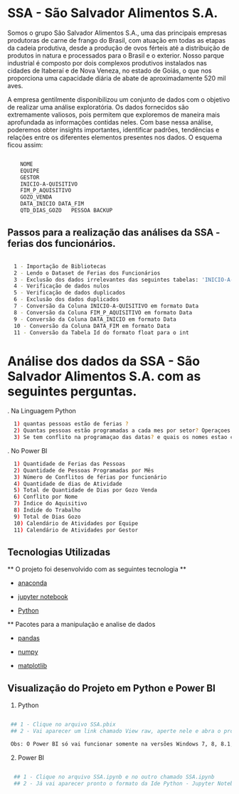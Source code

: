 # SSA - São Salvador Alimentos S.A.

Somos o grupo São Salvador Alimentos S.A., uma das principais empresas produtoras de carne de frango do Brasil, com atuação em todas as etapas da cadeia produtiva, desde a produção de ovos férteis até a distribuição de produtos in natura e processados para o Brasil e o exterior. 
Nosso parque industrial é composto por dois complexos produtivos instalados nas cidades de Itaberaí e de Nova Veneza, no estado de Goiás, o que nos proporciona uma capacidade diária de abate de aproximadamente 520 mil aves.

A empresa gentilmente disponibilizou um conjunto de dados com o objetivo de realizar uma análise exploratória. Os dados fornecidos são extremamente valiosos, 
pois permitem que exploremos de maneira mais aprofundada as informações contidas neles. Com base nessa análise, poderemos obter insights importantes, identificar padrões, tendências e relações entre 
os diferentes elementos presentes nos dados. O esquema ficou assim: 

```bash

    NOME
    EQUIPE
    GESTOR
    INICIO-A-QUISITIVO
    FIM_P_AQUISITIVO
    GOZO_VENDA
    DATA_INICIO	DATA_FIM
    QTD_DIAS_GOZO	PESSOA BACKUP

```
## Passos para a realização das análises da SSA - ferias dos funcionários. 

```bash

  1 - Importação de Bibliotecas
  2 - Lendo o Dataset de Ferias dos Funcionários
  3 - Exclusão dos dados irrelevantes das seguintes tabelas: 'INICIO-A-QUISITIVO', 'FIM_P_AQUISITIVO', 'GOZO_VENDA', 'DATA_INICIO', 'DATA_FIM', 'PESSOA BACKUP'
  4 - Verificação de dados nulos
  5 - Verificação de dados duplicados
  6 - Exclusão dos dados duplicados
  7 - Conversão da Coluna INICIO-A-QUISITIVO em formato Data
  8 - Conversão da Coluna FIM_P_AQUISITIVO em formato Data
  9 - Conversão da Coluna DATA_INICIO em formato Data
  10 - Conversão da Coluna DATA_FIM em formato Data
  11 - Conversão da Tabela Id do formato float para o int

```

# Análise dos dados da SSA - São Salvador Alimentos S.A. com as seguintes perguntas.

. Na Linguagem Python 

```bash
  1) quantas pessoas estão de ferias ?
  2) Quantas pessoas estão programadas a cada mes por setor? Operaçoes - Governança - Delivery - Soluçoes - arquitetura.
  3) Se tem conflito na programaçao das datas? e quais os nomes estao chocando as ferias.
```

. No Power BI 

```bash
  1) Quantidade de Ferias das Pessoas
  2) Quantidade de Pessoas Programadas por Mês
  3) Número de Conflitos de férias por funcionário
  4) Quantidade de dias de Atividade
  5) Total de Quantidade de Dias por Gozo Venda
  6) Conflito por Nome
  7) Índice do Aquisitivo
  8) Índide do Trabalho
  9) Total de Dias Gozo
  10) Calendário de Atividades por Equipe 
  11) Calendário de Atividades por Gestor
```

## Tecnologias Utilizadas  

** O projeto foi desenvolvido com as seguintes tecnologia ** 

- [anaconda](https://www.anaconda.com/) 

- [jupyter notebook](https://jupyter.org/)

- [Python](https://www.python.org/) 

** Pacotes para a manipulação e analise de dados 

- [pandas](https://harve.com.br/blog/programacao-python-blog/pandas-python-vantagens-e-como-comecar/)

- [numpy](https://numpy.org/)

- [matplotlib](https://matplotlib.org/)

## Visualização do Projeto em Python e Power BI 

 1. Python

 ```bash

  ## 1 - Clique no arquivo SSA.pbix 
  ## 2 - Vai aparecer um link chamado View raw, aperte nele e abra o projeto no Power BI Desktop

  Obs: O Power BI só vai funcionar somente na versões Windows 7, 8, 8.1, 10 ou 11

```
 2. Power BI
    
```bash

  ## 1 - Clique no arquivo SSA.ipynb e no outro chamado SSA.ipynb
  ## 2 - Já vai aparecer pronto o formato da Ide Python - Jupyter Notebook para a visualização do código 

```

